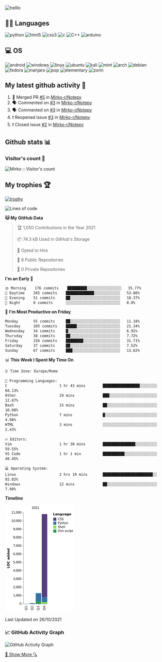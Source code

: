 #

![helllo](https://readme-typing-svg.herokuapp.com/?lines=Hello,+There!+👋;I'm+Mirko+Rovere&center=true&size=30)

## 👩‍💻 Languages

![python](https://img.shields.io/badge/Python-3776AB?style=for-the-badge&logo=python&logoColor=white) ![html5](https://img.shields.io/badge/HTML5-E34F26?style=for-the-badge&logo=html5&logoColor=white) ![css3](https://img.shields.io/badge/CSS3-1572B6?style=for-the-badge&logo=css3&logoColor=white) ![c](https://img.shields.io/badge/C-00599C?style=for-the-badge&logo=c&logoColor=white) ![C++](https://img.shields.io/badge/C%2B%2B-00599C?style=for-the-badge&logo=c%2B%2B&logoColor=white) ![arduino](https://img.shields.io/badge/Arduino-00979D?style=for-the-badge&logo=Arduino&logoColor=white)

## 💻 OS

![android](https://img.shields.io/badge/Android-3DDC84?style=for-the-badge&logo=android&logoColor=white) ![windows](https://img.shields.io/badge/Windows-0078D6?style=for-the-badge&logo=windows&logoColor=white) ![linux](https://img.shields.io/badge/Linux-FCC624?style=for-the-badge&logo=linux&logoColor=black) ![ubuntu](https://img.shields.io/badge/Ubuntu-E95420?style=for-the-badge&logo=ubuntu&logoColor=white) ![kali](https://img.shields.io/badge/Kali_Linux-557C94?style=for-the-badge&logo=kali-linux&logoColor=white) ![mint](https://img.shields.io/badge/Linux_Mint-87CF3E?style=for-the-badge&logo=linux-mint&logoColor=white) ![arch](https://img.shields.io/badge/Arch_Linux-1793D1?style=for-the-badge&logo=arch-linux&logoColor=white) ![debian](https://img.shields.io/badge/Debian-A81D33?style=for-the-badge&logo=debian&logoColor=white) ![fedora](https://img.shields.io/badge/Fedora-294172?style=for-the-badge&logo=fedora&logoColor=white) ![manjaro](https://img.shields.io/badge/manjaro-35BF5C?style=for-the-badge&logo=manjaro&logoColor=white) ![pop](https://img.shields.io/badge/Pop!_OS-48B9C7?style=for-the-badge&logo=Pop!_OS&logoColor=white) ![elementary](https://img.shields.io/badge/Elementary%20OS-64BAFF?style=for-the-badge&logo=elementary&logoColor=white) ![zorin](https://img.shields.io/badge/Zorin%20OS-0CC1F3?style=for-the-badge&logo=zorin&logoColor=white)

## My latest github activity 🔔
<!--START_SECTION:activity-->
1. 🎉 Merged PR [#5](https://github.com/Mirko-r/Notepy/pull/5) in [Mirko-r/Notepy](https://github.com/Mirko-r/Notepy)
2. 🗣 Commented on [#3](https://github.com/Mirko-r/Notepy/issues/3) in [Mirko-r/Notepy](https://github.com/Mirko-r/Notepy)
3. 🗣 Commented on [#3](https://github.com/Mirko-r/Notepy/issues/3) in [Mirko-r/Notepy](https://github.com/Mirko-r/Notepy)
4. ❗️ Reopened issue [#3](https://github.com/Mirko-r/Notepy/issues/3) in [Mirko-r/Notepy](https://github.com/Mirko-r/Notepy)
5. ❗️ Closed issue [#2](https://github.com/Mirko-r/Notepy/issues/2) in [Mirko-r/Notepy](https://github.com/Mirko-r/Notepy)
<!--END_SECTION:activity-->

## Github stats 📊

### Visitor's count 👀

![Mirko :: Visitor's count](https://profile-counter.glitch.me/{Mirko-r}/count.svg)

## My trophies 🏆 

[![trophy](https://github-profile-trophy.vercel.app/?username=Mirko-r&theme=gitdimme&no-bg=true&no-frame=true)](https://github.com/ryo-ma/github-profile-trophy)

<!--START_SECTION:waka-->
![Lines of code](https://img.shields.io/badge/From%20Hello%20World%20I%27ve%20Written-12161%20lines%20of%20code-blue)

**🐱 My GitHub Data** 

> 🏆 1,050 Contributions in the Year 2021
 > 
> 📦 74.3 kB Used in GitHub's Storage 
 > 
> 💼 Opted to Hire
 > 
> 📜 8 Public Repositories 
 > 
> 🔑 0 Private Repositories  
 > 
**I'm an Early 🐤** 

```text
🌞 Morning    176 commits    █████████░░░░░░░░░░░░░░░░   35.77% 
🌆 Daytime    265 commits    █████████████░░░░░░░░░░░░   53.86% 
🌃 Evening    51 commits     ██░░░░░░░░░░░░░░░░░░░░░░░   10.37% 
🌙 Night      0 commits      ░░░░░░░░░░░░░░░░░░░░░░░░░   0.0%

```
📅 **I'm Most Productive on Friday** 

```text
Monday       55 commits     ██░░░░░░░░░░░░░░░░░░░░░░░   11.18% 
Tuesday      105 commits    █████░░░░░░░░░░░░░░░░░░░░   21.34% 
Wednesday    34 commits     █░░░░░░░░░░░░░░░░░░░░░░░░   6.91% 
Thursday     38 commits     ██░░░░░░░░░░░░░░░░░░░░░░░   7.72% 
Friday       156 commits    ████████░░░░░░░░░░░░░░░░░   31.71% 
Saturday     37 commits     ██░░░░░░░░░░░░░░░░░░░░░░░   7.52% 
Sunday       67 commits     ███░░░░░░░░░░░░░░░░░░░░░░   13.62%

```


📊 **This Week I Spent My Time On** 

```text
⌚︎ Time Zone: Europe/Rome

💬 Programming Languages: 
C                        1 hr 43 mins        █████████████████░░░░░░░░   68.13% 
Other                    19 mins             ███░░░░░░░░░░░░░░░░░░░░░░   12.87% 
Bash                     15 mins             ██░░░░░░░░░░░░░░░░░░░░░░░   10.08% 
Python                   7 mins              █░░░░░░░░░░░░░░░░░░░░░░░░   4.98% 
HTML                     3 mins              ░░░░░░░░░░░░░░░░░░░░░░░░░   2.43%

🔥 Editors: 
Vim                      1 hr 30 mins        ███████████████░░░░░░░░░░   59.55% 
VS Code                  1 hr 1 min          ██████████░░░░░░░░░░░░░░░   40.45%

💻 Operating System: 
Linux                    2 hrs 19 mins       ███████████████████████░░   92.02% 
Windows                  12 mins             ██░░░░░░░░░░░░░░░░░░░░░░░   7.98%

```

**Timeline**

![Chart not found](https://raw.githubusercontent.com/Mirko-r/Mirko-r/main/charts/bar_graph.png) 


 Last Updated on 26/10/2021
<!--END_SECTION:waka-->

### 📈 GitHub Activity Graph

 ![GitHub Activity Graph](https://activity-graph.herokuapp.com/graph?username=Mirko-r&theme=github)


[🔎 Show More 🔍](https://github.com/Mirko-r?tab="repositories")
